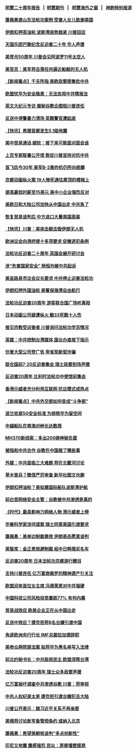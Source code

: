 #### [明慧二十周年报告](https://github.com/gfw-breaker/mh-reports/blob/master/README.md?t=07192141) &nbsp;&nbsp;|&nbsp;&nbsp;[明慧期刊](https://github.com/gfw-breaker/mh-qikan) &nbsp;&nbsp;|&nbsp;&nbsp; [明慧海外之窗](https://github.com/gfw-breaker/mh-news/blob/master/README.md?t=07192141) &nbsp;&nbsp;|&nbsp;&nbsp; [神韵特别报道](https://github.com/gfw-breaker/mh-news/blob/master/shenyun.md?t=07192141) 

#### [蓬佩奥提山东法轮功案例 受害人女儿致谢美国](../pages/nsc418/n11396474.md?t=07192141) 

#### [伊朗扣押英油轮 波斯湾局势趋紧 川普回应](../pages/nsc418/n11396669.md?t=07192141) 

#### [天国乐团巴黎纪念反迫害二十年 华人声援](../pages/nsc418/n11396750.md?t=07192141) 

#### [美登月50周年 川普会见阿波罗11号太空人](../pages/nsc418/n11396296.md?t=07192141) 

#### [美官员：美军将击落任何逼近船舰的无人机](../pages/nsc418/n11395844.md?t=07192141) 

#### [【新闻看点】千夫所指 美欧政要密集批中共](../pages/nsc418/n11396069.md?t=07192141) 

#### [欧盟忧华为安全隐患：无法忽视中共情报法](../pages/nsc418/n11395802.md?t=07192141) 

#### [英文大纪元专访 揭秘谷歌企图阻川普连任](../pages/nsc418/n11395918.md?t=07192141) 

#### [反送中港警暴力清场 英籍警官遭起底](../pages/nsc418/n11395725.md?t=07192141) 

#### [【快讯】希腊首都发生5.1级地震](../pages/nsc418/n11395838.md?t=07192141) 

#### [美中贸易通话 姆钦：接下来可能面对面会谈](../pages/nsc418/n11395747.md?t=07192141) 

#### [上百专家联署公开信 敦促川普坚持对抗中共](../pages/nsc418/n11394859.md?t=07192141) 

#### [首飞迄今30年 美军B-2轰炸机仍所向披靡](../pages/nsc418/n11395211.md?t=07192141) 

#### [京都动画纵火案 19人惨死通往屋顶的楼梯上](../pages/nsc418/n11394870.md?t=07192141) 

#### [提高最低时薪至15美元 美中小企业强烈反对](../pages/nsc418/n11394469.md?t=07192141) 

#### [美欧日和大陆公司加快从中国出走 中共急了](../pages/nsc418/n11393790.md?t=07192141) 

#### [恢复贸易谈判后 中方进口大量美国高粱](../pages/nsc418/n11393905.md?t=07192141) 

#### [【快讯】川普：美突击舰击毁伊朗无人机](../pages/nsc418/n11393964.md?t=07192141) 

#### [欧洲议会向港府提十多项要求 促撤逃犯条例](../pages/nsc418/n11393122.md?t=07192141) 

#### [法轮功反迫害二十周年 英国会展开研讨会](../pages/nsc418/n11393385.md?t=07192141) 

#### [涉“危害国家安全” 杨恒均被中共起诉](../pages/nsc418/n11393094.md?t=07192141) 

#### [美圣路易市议会议长要求 中共停止迫害法轮功](../pages/nsc418/n11393251.md?t=07192141) 

#### [伊朗扣押外国油轮 美誓保海湾自由航行](../pages/nsc418/n11393213.md?t=07192141) 

#### [法轮功反迫害20周年 游客联合国广场听真相](../pages/nsc418/n11392503.md?t=07192141) 

#### [日本动画公司疑遭纵火 酿33死数十人伤](../pages/nsc418/n11392533.md?t=07192141) 

#### [接见宗教受迫害者 川普询问法轮功学员情况](../pages/nsc418/n11391208.md?t=07192141) 

#### [英媒：中共控制台湾媒体 国台办直接下指示](../pages/nsc418/n11392264.md?t=07192141) 

#### [仿冒大型公司登广告 卑省现新型诈骗](../pages/nsc418/n11391687.md?t=07192141) 

#### [联合国前7‧20反迫害集会 瑞士政要到场声援](../pages/nsc418/n11391543.md?t=07192141) 

#### [反迫害20周年 比利时法轮功中使馆前集会](../pages/nsc418/n11390911.md?t=07192141) 

#### [香港示威者充分利用互联网 抗议模式成热点](../pages/nsc418/n11391061.md?t=07192141) 

#### [【新闻看点】中共外交部如何变成“斗争部”](../pages/nsc418/n11390525.md?t=07192141) 

#### [波兰收紧5G安全标准 为排除华为留空间](../pages/nsc418/n11390937.md?t=07192141) 

#### [中越船队在南海对峙长达数周](../pages/nsc418/n11390632.md?t=07192141) 

#### [MH370新线索：多出200磅神秘负载](../pages/nsc418/n11390794.md?t=07192141) 

#### [被指和中共合作 谷歌在中国做了哪些事](../pages/nsc418/n11390549.md?t=07192141) 

#### [外媒：中共面临三大难题 将在北戴河讨论](../pages/nsc418/n11390637.md?t=07192141) 

#### [草木皆兵？微信严厉审查 新华社图文也删](../pages/nsc418/n11390630.md?t=07192141) 

#### [伊朗扣押油轮？美拟建国际船队波斯湾护航](../pages/nsc418/n11390241.md?t=07192141) 

#### [前白宫网络安全主管：谷歌被中共渗透是真的](../pages/nsc418/n11390388.md?t=07192141) 

#### [《时代》最具影响力网络人物 港示威者上榜](../pages/nsc418/n11389998.md?t=07192141) 

#### [华裔科学家涉间谍案 瑞士同意美国引渡要求](../pages/nsc418/n11389956.md?t=07192141) 

#### [蓬佩奥：美单边制裁奏效 伊朗表态愿意谈判](../pages/nsc418/n11389584.md?t=07192141) 

#### [美智库：金正恩规避制裁 经中日韩俄买名车](../pages/nsc418/n11389800.md?t=07192141) 

#### [反迫害20周年 日本法轮功京都游行醒目](../pages/nsc418/n11389747.md?t=07192141) 

#### [支持川普连任 亿万富商佩罗的精神遗产引关注](../pages/nsc418/n11387101.md?t=07192141) 

#### [欧盟迎来首位女主席 冯德莱恩对中共强硬](../pages/nsc418/n11389112.md?t=07192141) 

#### [中国科技公司风险投资暴跌77% 有何内幕](../pages/nsc418/n11387891.md?t=07192141) 

#### [贸易战效应 欧美企业正在从中国出走](../pages/nsc418/n11389015.md?t=07192141) 

#### [反送中效应？捷克拒将8名台嫌引渡中国](../pages/nsc418/n11388909.md?t=07192141) 

#### [角逐欧洲央行行长 IMF总裁拉加德辞职](../pages/nsc418/n11388810.md?t=07192141) 

#### [美参众两院提法案 拟将华为黑名单写入法律](../pages/nsc418/n11388762.md?t=07192141) 

#### [前北约秘书长：中共敌视民主 欧盟须帮台湾](../pages/nsc418/n11388719.md?t=07192141) 

#### [法轮功反迫害20周年 瑞士众多政要声援](../pages/nsc418/n11387961.md?t=07192141) 

#### [亿万富翁吁调查中共渗透谷歌 川普：将审视](../pages/nsc418/n11388500.md?t=07192141) 

#### [中共人权纪录太差 捷克拒引渡台嫌犯去大陆](../pages/nsc418/n11388419.md?t=07192141) 

#### [川普公开表示：跟习近平关系不再亲密](../pages/nsc418/n11388494.md?t=07192141) 

#### [美俄将讨论新军备管控条约 或纳入北京](../pages/nsc418/n11388244.md?t=07192141) 

#### [蓬佩奥：希望美朝核谈判“多点创新性”](../pages/nsc418/n11388277.md?t=07192141) 

#### [印尼又地震 震感强烈 民众：房屋墙壁摇晃](../pages/nsc418/n11387747.md?t=07192141) 

